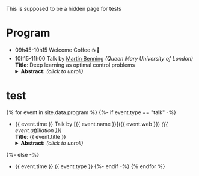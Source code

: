 This is supposed to be a hidden page for tests

# Program

- 09h45-10h15 Welcome Coffee :coffee::cookie:
- 10h15-11h00 Talk by [Martin Benning](https://www.qmul.ac.uk/maths/profiles/benningmartin.html) *(Queen Mary University of London)*<br/>
  **Title**: Deep learning as optimal control problems<br/>
  <details>
  <summary><b>Abstract:</b> <i>(click to unroll)</i></summary>
  <p>
  We consider recent works where deep neural networks have been interpreted as discretisations of an optimal control problem subject to an ordinary differential equation constraint. We review the first order conditions for optimality, and the conditions ensuring optimality after discretisation. This leads to a class of algorithms for solving the discrete optimal control problem which guarantee that the corresponding discrete necessary conditions for optimality are fulfilled. The differential equation setting lends itself to learning additional parameters such as the time discretisation. We explore this extension alongside natural constraints (e.g. time steps lying in a simplex) and compare these deep learning algorithms numerically in terms of induced flow and generalisation ability. We conclude by addressing the interpretation of this extension as iterative regularisation methods for inverse problems. This is joint work with Elena Celledoni, Matthias J. Ehrhardt, Brynjulf Owren and Carola-Bibiane Schönlieb.
  </p>
  </details>
  
  
# test

<!-- Here we do a loop over the data registered in _data/program.yml by using Liquid for Jekyll -->
{% for event in site.data.program %}
{%- if event.type == "talk" -%}
- {{ event.time }} Talk by [{{ event.name }}]({{ event.web }}) *({{ event.affiliation }})*<br/>
  **Title**: {{ event.title }}<br/>
  <details>
  <summary><b>Abstract:</b> <i>(click to unroll)</i></summary>
  <p>{{ event.abstract }}</p>
  </details>
{%- else -%}
- {{ event.time }} {{ event.type }}
{%- endif -%}
{% endfor %}
